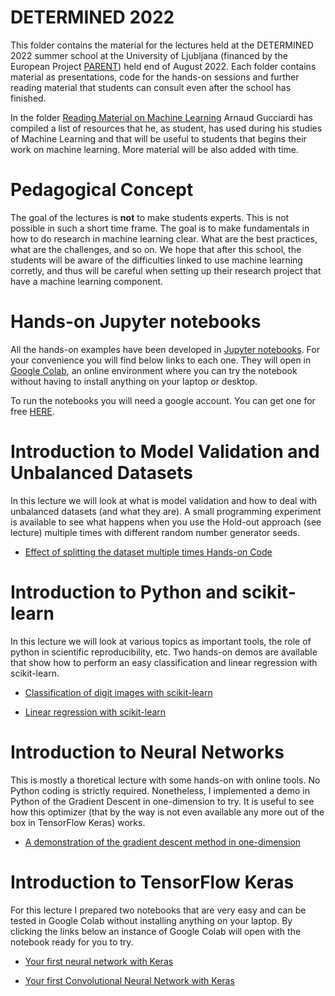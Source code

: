 # DETERMINED 2022 

This folder contains the material for the lectures held at the DETERMINED 2022 summer school at the University of Ljubljana (financed by the European Project [PARENT](https://parenth2020.com)) held end of August 2022. Each folder contains material as presentations, code for the hands-on sessions and further reading material that students can consult even after the school has finished.

In the folder [Reading Material on Machine Learning](https://github.com/toelt-llc/MSCA-ITN-PARENT/tree/main/DETERMINED2022/Reading%20Material%20on%20Machine%20Learning) Arnaud Gucciardi has compiled a list of resources that he, as student, has used during his studies of Machine Learning and that will be useful to students that begins their work on machine learning. More material will be also added with time.

# Pedagogical Concept

The goal of the lectures is **not** to make students experts. This is not possible in such a short time frame. The goal is to make fundamentals in how to do research in machine learning clear. What are the best practices, what are the challenges, and so on. We hope that after this school, the students will be aware of the difficulties linked to use machine learning corretly, and thus will be careful when setting up their research project that have a machine learning component.

# Hands-on Jupyter notebooks

All the hands-on examples have been developed in [Jupyter notebooks](https://jupyter.org). For your convenience you will find below links to each one. They will open in [Google Colab](https://colab.research.google.com), an online environment where you can try the notebook without having to install anything on your laptop or desktop. 

To run the notebooks you will need a google account. You can get one for free [HERE](https://accounts.google.com/signup/v2/webcreateaccount?flowName=GlifWebSignIn&flowEntry=SignUp).

# Introduction to Model Validation and Unbalanced Datasets

In this lecture we will look at what is model validation and how to deal with unbalanced datasets (and what they are). A small programming experiment is available to see what happens when you use the Hold-out approach (see lecture) multiple times with different random number generator seeds.

- [Effect of splitting the dataset multiple times Hands-on Code](https://colab.research.google.com/github/toelt-llc/MSCA-ITN-PARENT/blob/main/DETERMINED2022/Introduction%20to%20model%20validation%20and%20unbalanced%20datasets/.ipynb_checkpoints/Metrics_Distributions_due_to_Datasetsplit-checkpoint.ipynb)

# Introduction to Python and scikit-learn

In this lecture we will look at various topics as important tools, the role of python in scientific reproducibility, etc. Two hands-on demos are available that show how to perform an easy classification and linear regression with scikit-learn.

- [Classification of digit images with scikit-learn](https://colab.research.google.com/github/toelt-llc/MSCA-ITN-PARENT/blob/main/DETERMINED2022/Python%20and%20scikit-learn/code/Classification%20of%20digits%20with%20scikit-learn.ipynb)

- [Linear regression with scikit-learn](https://colab.research.google.com/github/toelt-llc/MSCA-ITN-PARENT/blob/main/DETERMINED2022/Python%20and%20scikit-learn/code/Linear%20Regression%20with%20scikit-learn.ipynb)

# Introduction to Neural Networks

This is mostly a thoretical lecture with some hands-on with online tools. No Python coding is strictly required. Nonetheless, I implemented a demo in Python of the Gradient Descent in one-dimension to try. It is useful to see how this optimizer (that by the way is not even available any more out of the box in TensorFlow Keras) works.

- [A demonstration of the gradient descent method in one-dimension](https://colab.research.google.com/github/toelt-llc/MSCA-ITN-PARENT/blob/main/DETERMINED2022/Introduction%20to%20Neural%20Networks/code/gradient_descent.ipynb)

# Introduction to TensorFlow Keras

For this lecture I prepared two notebooks that are very easy and can be tested in Google Colab without installing anything on your laptop. By clicking the links below an instance of Google Colab will open with the notebook ready for you to try.

- [Your first neural network with Keras](https://colab.research.google.com/github/toelt-llc/MSCA-ITN-PARENT/blob/main/DETERMINED2022/Introduction%20to%20TensorFlow%20Keras/code/Easy_Network_with_Keras.ipynb)

- [Your first Convolutional Neural Network with Keras](https://colab.research.google.com/github/toelt-llc/MSCA-ITN-PARENT/blob/main/DETERMINED2022/Introduction%20to%20TensorFlow%20Keras/code/First_Example_of_a_CNN_(CIFAR10).ipynb)
